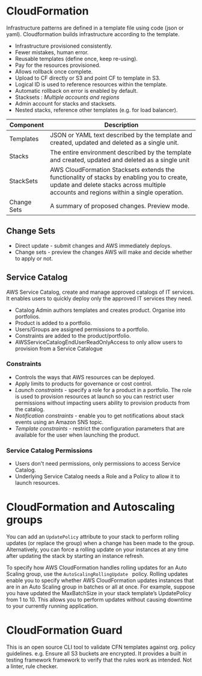 # CloudFormation

Infrastructure patterns are defined in a template file using code (json or yaml). Cloudformation builds infrastructure according to the template.

- Infrastructure provisioned consistently.
- Fewer mistakes, human error.
- Reusable templates (define once, keep re-using).
- Pay for the resources provisioned.
- Allows rollback once complete.
- Upload to CF directly or S3 and point CF to template in S3.
- Logical ID is used to reference resources within the template.
- Automatic rollback on error is enabled by default.
- Stacksets : *Multiple accounts and regions*
- Admin account for stacks and stacksets.
- Nested stacks, reference other templates (e.g. for load balancer).

|Component|Description|
|---|---|
|Templates|JSON or YAML text described by the template and created, updated and deleted as a single unit.|
|Stacks|The entire environment described by the template and created, updated and deleted as a single unit|
|StackSets|AWS CloudFormation Stacksets extends the functionality of stacks by enabling you to create, update and delete stacks across multiple accounts and regions within a single operation.|
|Change Sets|A summary of proposed changes. Preview mode.|

## Change Sets

- Direct update - submit changes and AWS immediately deploys.
- Change sets - preview the changes AWS will make and decide whether to apply or not.

## Service Catalog

AWS Service Catalog, create and manage approved catalogs of IT services. It enables users to quickly deploy only the approved IT services they need.

- Catalog Admin authors templates and creates product. Organise into portfolios.
- Product is added to a portfolio.
- Users/Groups are assigned permissions to a portfolio.
- Constraints are added to the product/portfolio.
- AWSServiceCatalogEndUserReadOnlyAccess to only allow users to provision from a Service Catalogue

### Constraints

- Controls the ways that AWS resources can be deployed.
- Apply limits to products for governance or cost control.
- *Launch constraints* - specify a role for a product in a portfolio. The role is used to provision resources at launch so you can restrict user permissions without impacting users ability to provision products from the catalog.
- *Notification constraints* - enable you to get notifications about stack events using an Amazon SNS topic.
- *Template constraints* - restrict the configuration parameters that are available for the user when launching the product.

### Service Catalog Permissions

- Users don't need permissions, only permissions to access Service Catalog.
- Underlying Service Catalog needs a Role and a Policy to allow it to launch resources.

# CloudFormation and Autoscaling groups

You can add an ````UpdatePolicy```` attribute to your stack to perform rolling updates (or replace the group) when a change has been made to the group. Alternatively, you can force a rolling update on your instances at any time after updating the stack by starting an instance refresh.

To specify how AWS CloudFormation handles rolling updates for an Auto Scaling group, use the ````AutoScalingRollingUpdate ```` policy. Rolling updates enable you to specify whether AWS CloudFormation updates instances that are in an Auto Scaling group in batches or all at once. For example, suppose you have updated the MaxBatchSize in your stack template’s UpdatePolicy from 1 to 10. This allows you to perform updates without causing downtime to your currently running application.

# CloudFormation Guard

This is an open source CLI tool to validate CFN templates against org. policy guidelines. e.g. Ensure all S3 buckets are encrypted. It provides a built in testing framework framework to verify that the rules work as intended. Not a linter, rule checker.